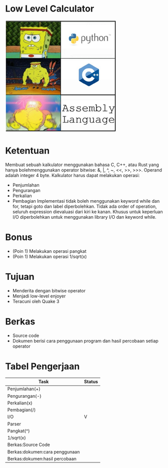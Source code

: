# Low Level Calculator
![gambar](https://github.com/Wiradhika6051/Narumi-SISTERs/blob/main/Low%20Level%20Calculator/bg-llc.PNG)

# Ketentuan
Membuat sebuah kalkulator menggunakan bahasa C, C++, atau Rust yang hanya bolehmenggunakan operator bitwise: &, |, ^, ~, <<, >>, >>>. Operand adalah integer 4 byte.
Kalkulator harus dapat melakukan operasi:
- Penjumlahan
- Pengurangan
- Perkalian
- Pembagian
Implementasi tidak boleh menggunakan keyword while dan for, tetapi goto dan label diperbolehkan. Tidak ada order of operation, seluruh expression dievaluasi dari kiri ke kanan. Khusus untuk keperluan I/O diperbolehkan untuk menggunakan library I/O dan keyword while.
# Bonus
- (Poin 1) Melakukan operasi pangkat
- (Poin 1) Melakukan operasi 1/sqrt(x)
# Tujuan
- Menderita dengan bitwise operator
- Menjadi low-level enjoyer
- Teracuni oleh Quake 3
# Berkas
- Source code
- Dokumen berisi cara penggunaan program dan hasil percobaan setiap operator
# Tabel Pengerjaan
|          Task                |Status|
|------------------------------|------|
|Penjumlahan(+)                |      |
|Pengurangan(-)                |      |
|Perkalian(x)                  |      |
|Pembagian(/)                  |      |
|I/O                           |  V   |
|Parser                        |      |
|Pangkat(^)                    |      |
|1/sqrt(x)                     |      |
|Berkas:Source Code            |      |
|Berkas:dokumen:cara penggunaan|      |
|Berkas:dokumen:hasil percobaan|      |
